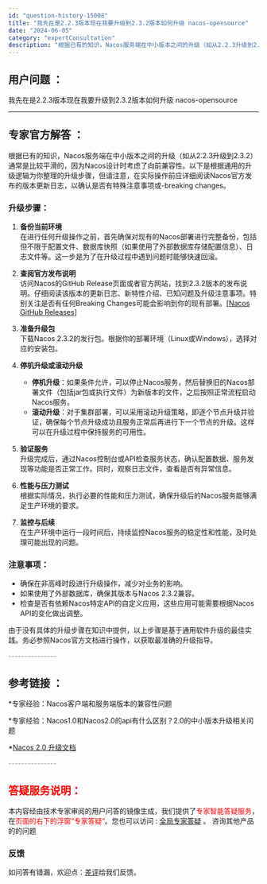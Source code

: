 ```yaml
---
id: "question-history-15008"
title: "我先在是2.2.3版本现在我要升级到2.3.2版本如何升级 nacos-opensource"
date: "2024-06-05"
category: "expertConsultation"
description: "根据已有的知识，Nacos服务端在中小版本之间的升级（如从2.2.3升级到2.3.2）通常是比较平滑的，因为Nacos设计时考虑了向前兼容性。以下是根据通用的升级逻辑为你整理的升级步骤，但请注意，在实际操作前应详细阅读Nacos官方发布的版本更新日志，以确认是否有特殊注意事项或-breaking c"
---
```


## 用户问题 ： 
 我先在是2.2.3版本现在我要升级到2.3.2版本如何升级 nacos-opensource 

---------------
## 专家官方解答 ：

根据已有的知识，Nacos服务端在中小版本之间的升级（如从2.2.3升级到2.3.2）通常是比较平滑的，因为Nacos设计时考虑了向前兼容性。以下是根据通用的升级逻辑为你整理的升级步骤，但请注意，在实际操作前应详细阅读Nacos官方发布的版本更新日志，以确认是否有特殊注意事项或-breaking changes。

### 升级步骤：

1. **备份当前环境**  
   在进行任何升级操作之前，首先确保对现有的Nacos部署进行完整备份，包括但不限于配置文件、数据库快照（如果使用了外部数据库存储配置信息）、日志文件等。这一步是为了在升级过程中遇到问题时能够快速回滚。

2. **查阅官方发布说明**  
   访问Nacos的GitHub Release页面或者官方网站，找到2.3.2版本的发布说明。仔细阅读该版本的更新日志、新特性介绍、已知问题及升级注意事项。特别关注是否有任何Breaking Changes可能会影响到你的现有部署。[[Nacos GitHub Releases](https://github.com/alibaba/nacos/releases)]

3. **准备升级包**  
   下载Nacos 2.3.2的发行包。根据你的部署环境（Linux或Windows），选择对应的安装包。

4. **停机升级或滚动升级**  
   - **停机升级**：如果条件允许，可以停止Nacos服务，然后替换旧的Nacos部署文件（包括jar包或执行文件）为新版本的文件，之后按照正常流程启动Nacos服务。
   - **滚动升级**：对于集群部署，可以采用滚动升级策略，即逐个节点升级并验证，确保每个节点升级成功且服务正常后再进行下一个节点的升级。这样可以在升级过程中保持服务的可用性。

5. **验证服务**  
   升级完成后，通过Nacos控制台或API检查服务状态，确认配置数据、服务发现等功能是否正常工作。同时，观察日志文件，查看是否有异常信息。

6. **性能与压力测试**  
   根据实际情况，执行必要的性能和压力测试，确保升级后的Nacos服务能够满足生产环境的要求。

7. **监控与后续**  
   在生产环境中运行一段时间后，持续监控Nacos服务的稳定性和性能，及时处理可能出现的问题。

### 注意事项：
- 确保在非高峰时段进行升级操作，减少对业务的影响。
- 如果使用了外部数据库，确保其版本与Nacos 2.3.2兼容。
- 检查是否有依赖Nacos特定API的自定义应用，这些应用可能需要根据Nacos API的变化做出调整。

由于没有具体的升级步骤在知识中提供，以上步骤是基于通用软件升级的最佳实践。务必参照Nacos官方文档进行操作，以获取最准确的升级指导。


<font color="#949494">---------------</font> 


## 参考链接 ：

*专家经验：Nacos客户端和服务端版本的兼容性问题 
 
 *专家经验：Nacos1.0和Nacos2.0的api有什么区别？2.0的中小版本升级相关问题 
 
 *[Nacos 2.0 升级文档](https://nacos.io/docs/latest/upgrading/200-upgrading)


 <font color="#949494">---------------</font> 
 


## <font color="#FF0000">答疑服务说明：</font> 

本内容经由技术专家审阅的用户问答的镜像生成，我们提供了<font color="#FF0000">专家智能答疑服务</font>，在<font color="#FF0000">页面的右下的浮窗”专家答疑“</font>。您也可以访问 : [全局专家答疑](https://answer.opensource.alibaba.com/docs/intro) 。 咨询其他产品的的问题

### 反馈
如问答有错漏，欢迎点：[差评](https://ai.nacos.io/user/feedbackByEnhancerGradePOJOID?enhancerGradePOJOId=15061)给我们反馈。
